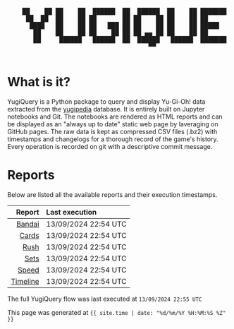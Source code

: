 <div align='center'>
    <pre>
    <br>
    ██    ██ ██    ██  ██████  ██  ██████  ██    ██ ███████ ██████  ██    ██ 
     ██  ██  ██    ██ ██       ██ ██    ██ ██    ██ ██      ██   ██  ██  ██  
      ████   ██    ██ ██   ███ ██ ██    ██ ██    ██ █████   ██████    ████   
       ██    ██    ██ ██    ██ ██ ██ ▄▄ ██ ██    ██ ██      ██   ██    ██    
       ██     ██████   ██████  ██  ██████   ██████  ███████ ██   ██    ██    
                                      ▀▀                                     
    </pre>
</div>

# What is it?

YugiQuery is a Python package to query and display Yu-Gi-Oh! data extracted from the [yugipedia](http://yugipedia.com) database. It is entirely built on Jupyter notebooks and Git. The notebooks are rendered as HTML reports and can be displayed as an "always up to date" static web page by laveraging on GitHub pages. The raw data is kept as compressed CSV files (.bz2) with timestamps and changelogs for a thorough record of the game's history. Every operation is recorded on git with a descriptive commit message. 

# Reports

Below are listed all the available reports and their execution timestamps. 

|                    Report | Last execution       |
| -------------------------:|:-------------------- |
| [Bandai](reports/Bandai.html) | 13/09/2024 22:54 UTC |
| [Cards](reports/Cards.html) | 13/09/2024 22:54 UTC |
| [Rush](reports/Rush.html) | 13/09/2024 22:54 UTC |
| [Sets](reports/Sets.html) | 13/09/2024 22:54 UTC |
| [Speed](reports/Speed.html) | 13/09/2024 22:54 UTC |
| [Timeline](reports/Timeline.html) | 13/09/2024 22:54 UTC |


The full YugiQuery flow was last executed at `13/09/2024 22:55 UTC`

This page was generated at `{{ site.time | date: "%d/%m/%Y %H:%M:%S %Z" }}`

